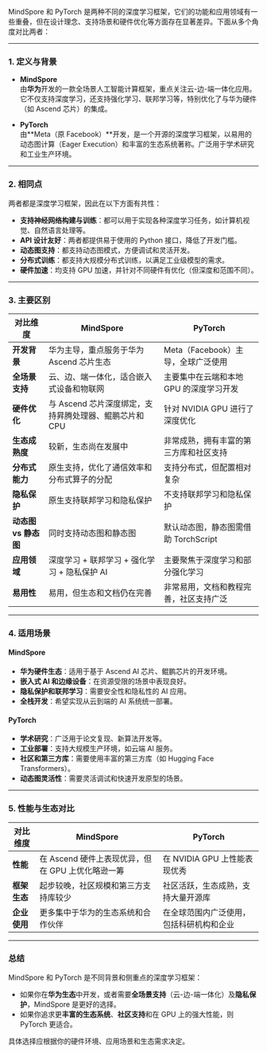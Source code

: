 MindSpore 和 PyTorch 是两种不同的深度学习框架，它们的功能和应用领域有一些重叠，但在设计理念、支持场景和硬件优化等方面存在显著差异。下面从多个角度对比两者：

---

### **1. 定义与背景**
- **MindSpore**  
  由**华为**开发的一款全场景人工智能计算框架，重点关注云-边-端一体化应用。它不仅支持深度学习，还支持强化学习、联邦学习等，特别优化了与华为硬件（如 Ascend 芯片）的集成。

- **PyTorch**  
  由**Meta（原 Facebook）**开发，是一个开源的深度学习框架，以易用的动态图计算（Eager Execution）和丰富的生态系统著称。广泛用于学术研究和工业生产环境。

---

### **2. 相同点**
两者都是深度学习框架，因此在以下方面有共性：
- **支持神经网络构建与训练**：都可以用于实现各种深度学习任务，如计算机视觉、自然语言处理等。
- **API 设计友好**：两者都提供易于使用的 Python 接口，降低了开发门槛。
- **动态图支持**：都支持动态图模式，方便调试和灵活开发。
- **分布式训练**：都支持大规模分布式训练，以满足工业级模型的需求。
- **硬件加速**：均支持 GPU 加速，并针对不同硬件有优化（但深度和范围不同）。

---

### **3. 主要区别**

| **对比维度**       | **MindSpore**                                            | **PyTorch**                                       |
|--------------------|----------------------------------------------------------|--------------------------------------------------|
| **开发背景**       | 华为主导，重点服务于华为 Ascend 芯片生态                 | Meta（Facebook）主导，全球广泛使用               |
| **全场景支持**     | 云、边、端一体化，适合嵌入式设备和物联网                  | 主要集中在云端和本地 GPU 的深度学习开发          |
| **硬件优化**       | 与 Ascend 芯片深度绑定，支持昇腾处理器、鲲鹏芯片和 CPU    | 针对 NVIDIA GPU 进行了深度优化                  |
| **生态成熟度**     | 较新，生态尚在发展中                                      | 非常成熟，拥有丰富的第三方库和社区支持           |
| **分布式能力**     | 原生支持，优化了通信效率和分布式算子的分配                | 支持分布式，但配置相对复杂                       |
| **隐私保护**       | 原生支持联邦学习和隐私保护                                | 不支持联邦学习和隐私保护                         |
| **动态图 vs 静态图**| 同时支持动态图和静态图                                    | 默认动态图，静态图需借助 TorchScript             |
| **应用领域**       | 深度学习 + 联邦学习 + 强化学习 + 隐私保护 AI               | 主要聚焦于深度学习和部分强化学习                 |
| **易用性**         | 易用，但生态和文档仍在完善                                | 非常易用，文档和教程完善，社区支持广泛           |

---

### **4. 适用场景**

#### **MindSpore**
- **华为硬件生态**：适用于基于 Ascend AI 芯片、鲲鹏芯片的开发环境。
- **嵌入式 AI 和边缘设备**：在资源受限的场景中表现良好。
- **隐私保护和联邦学习**：需要安全性和隐私性的 AI 应用。
- **全栈开发**：希望实现从云到端的 AI 系统统一部署。

#### **PyTorch**
- **学术研究**：广泛用于论文复现、新算法开发等。
- **工业部署**：支持大规模生产环境，如云端 AI 服务。
- **社区和第三方库**：需要使用丰富的第三方库（如 Hugging Face Transformers）。
- **动态图灵活性**：需要灵活调试和快速开发原型的场景。

---

### **5. 性能与生态对比**

| **对比维度**       | **MindSpore**                                            | **PyTorch**                                       |
|--------------------|----------------------------------------------------------|--------------------------------------------------|
| **性能**           | 在 Ascend 硬件上表现优异，但在 GPU 上优化略逊一筹         | 在 NVIDIA GPU 上性能表现优秀                    |
| **框架生态**       | 起步较晚，社区规模和第三方支持库较少                      | 社区活跃，生态成熟，支持大量开源库              |
| **企业使用**       | 更多集中于华为的生态系统和合作伙伴                        | 在全球范围内广泛使用，包括科研机构和企业         |

---

### **总结**
MindSpore 和 PyTorch 是不同背景和侧重点的深度学习框架：

- 如果你在**华为生态**中开发，或者需要**全场景支持**（云-边-端一体化）及**隐私保护**，MindSpore 是更好的选择。
- 如果你追求更**丰富的生态系统**、**社区支持**和在 GPU 上的强大性能，则 PyTorch 更适合。  

具体选择应根据你的硬件环境、应用场景和生态需求决定。
